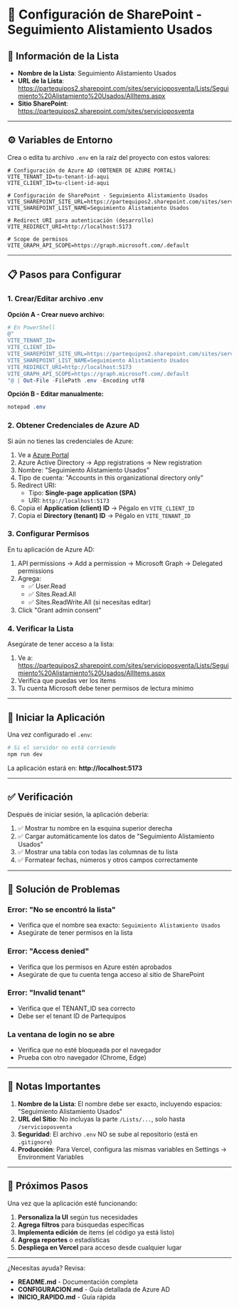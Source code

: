 # 🔧 Configuración de SharePoint - Seguimiento Alistamiento Usados

## 📝 Información de la Lista

- **Nombre de la Lista**: Seguimiento Alistamiento Usados
- **URL de la Lista**: https://partequipos2.sharepoint.com/sites/servicioposventa/Lists/Seguimiento%20Alistamiento%20Usados/AllItems.aspx
- **Sitio SharePoint**: https://partequipos2.sharepoint.com/sites/servicioposventa

---

## ⚙️ Variables de Entorno

Crea o edita tu archivo `.env` en la raíz del proyecto con estos valores:

```env
# Configuración de Azure AD (OBTENER DE AZURE PORTAL)
VITE_TENANT_ID=tu-tenant-id-aqui
VITE_CLIENT_ID=tu-client-id-aqui

# Configuración de SharePoint - Seguimiento Alistamiento Usados
VITE_SHAREPOINT_SITE_URL=https://partequipos2.sharepoint.com/sites/servicioposventa
VITE_SHAREPOINT_LIST_NAME=Seguimiento Alistamiento Usados

# Redirect URI para autenticación (desarrollo)
VITE_REDIRECT_URI=http://localhost:5173

# Scope de permisos
VITE_GRAPH_API_SCOPE=https://graph.microsoft.com/.default
```

---

## 📋 Pasos para Configurar

### 1. Crear/Editar archivo .env

**Opción A - Crear nuevo archivo:**

```powershell
# En PowerShell
@"
VITE_TENANT_ID=
VITE_CLIENT_ID=
VITE_SHAREPOINT_SITE_URL=https://partequipos2.sharepoint.com/sites/servicioposventa
VITE_SHAREPOINT_LIST_NAME=Seguimiento Alistamiento Usados
VITE_REDIRECT_URI=http://localhost:5173
VITE_GRAPH_API_SCOPE=https://graph.microsoft.com/.default
"@ | Out-File -FilePath .env -Encoding utf8
```

**Opción B - Editar manualmente:**

```powershell
notepad .env
```

### 2. Obtener Credenciales de Azure AD

Si aún no tienes las credenciales de Azure:

1. Ve a [Azure Portal](https://portal.azure.com)
2. Azure Active Directory → App registrations → New registration
3. Nombre: "Seguimiento Alistamiento Usados"
4. Tipo de cuenta: "Accounts in this organizational directory only"
5. Redirect URI:
   - Tipo: **Single-page application (SPA)**
   - URI: `http://localhost:5173`
6. Copia el **Application (client) ID** → Pégalo en `VITE_CLIENT_ID`
7. Copia el **Directory (tenant) ID** → Pégalo en `VITE_TENANT_ID`

### 3. Configurar Permisos

En tu aplicación de Azure AD:

1. API permissions → Add a permission → Microsoft Graph → Delegated permissions
2. Agrega:
   - ✅ User.Read
   - ✅ Sites.Read.All
   - ✅ Sites.ReadWrite.All (si necesitas editar)
3. Click "Grant admin consent"

### 4. Verificar la Lista

Asegúrate de tener acceso a la lista:

1. Ve a: https://partequipos2.sharepoint.com/sites/servicioposventa/Lists/Seguimiento%20Alistamiento%20Usados/AllItems.aspx
2. Verifica que puedas ver los items
3. Tu cuenta Microsoft debe tener permisos de lectura mínimo

---

## 🚀 Iniciar la Aplicación

Una vez configurado el `.env`:

```bash
# Si el servidor no está corriendo
npm run dev
```

La aplicación estará en: **http://localhost:5173**

---

## ✅ Verificación

Después de iniciar sesión, la aplicación debería:

1. ✅ Mostrar tu nombre en la esquina superior derecha
2. ✅ Cargar automáticamente los datos de "Seguimiento Alistamiento Usados"
3. ✅ Mostrar una tabla con todas las columnas de tu lista
4. ✅ Formatear fechas, números y otros campos correctamente

---

## 🐛 Solución de Problemas

### Error: "No se encontró la lista"

- Verifica que el nombre sea exacto: `Seguimiento Alistamiento Usados`
- Asegúrate de tener permisos en la lista

### Error: "Access denied"

- Verifica que los permisos en Azure estén aprobados
- Asegúrate de que tu cuenta tenga acceso al sitio de SharePoint

### Error: "Invalid tenant"

- Verifica que el TENANT_ID sea correcto
- Debe ser el tenant ID de Partequipos

### La ventana de login no se abre

- Verifica que no esté bloqueada por el navegador
- Prueba con otro navegador (Chrome, Edge)

---

## 📝 Notas Importantes

1. **Nombre de la Lista**: El nombre debe ser exacto, incluyendo espacios: "Seguimiento Alistamiento Usados"
2. **URL del Sitio**: No incluyas la parte `/Lists/...`, solo hasta `/servicioposventa`
3. **Seguridad**: El archivo `.env` NO se sube al repositorio (está en `.gitignore`)
4. **Producción**: Para Vercel, configura las mismas variables en Settings → Environment Variables

---

## 🎯 Próximos Pasos

Una vez que la aplicación esté funcionando:

1. **Personaliza la UI** según tus necesidades
2. **Agrega filtros** para búsquedas específicas
3. **Implementa edición** de items (el código ya está listo)
4. **Agrega reportes** o estadísticas
5. **Despliega en Vercel** para acceso desde cualquier lugar

---

¿Necesitas ayuda? Revisa:

- **README.md** - Documentación completa
- **CONFIGURACION.md** - Guía detallada de Azure AD
- **INICIO_RAPIDO.md** - Guía rápida
